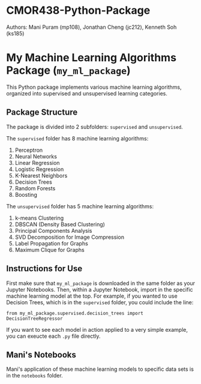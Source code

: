 # CMOR438-Python-Package

Authors: Mani Puram (mp108), Jonathan Cheng (jc212), Kenneth Soh (ks185)

# My Machine Learning Algorithms Package (```my_ml_package```)

This Python package implements various machine learning algorithms, organized into supervised and unsupervised learning categories.

## Package Structure

The package is divided into 2 subfolders: ```supervised``` and ```unsupervised```. 

The ```supervised``` folder has 8 machine learning algorithms:
1. Perceptron
2. Neural Networks
3. Linear Regression
4. Logistic Regression
5. K-Nearest Neighbors
6. Decision Trees
7. Random Forests
8. Boosting

The ```unsupervised``` folder has 5 machine learning algorithms:
1. k-means Clustering
2. DBSCAN (Density Based Clustering)
3. Principal Components Analysis
4. SVD Decomposition for Image Compression
5. Label Propagation for Graphs
6. Maximum Clique for Graphs


## Instructions for Use


First make sure that ```my_ml_package``` is downloaded in the same folder as your Jupyter Notebooks. Then, within a Jupyter Notebook, import in the specific machine learning model at the top. For example, if you wanted to use Decision Trees, which is in the ```supervised``` folder, you could include the line:

```from my_ml_package.supervised.decision_trees import DecisionTreeRegressor```

If you want to see each model in action applied to a very simple example, you can exeucte each ```.py``` file directly. 


## Mani's Notebooks

Mani's application of these machine learning models to specific data sets is in the ```notebooks``` folder. 




